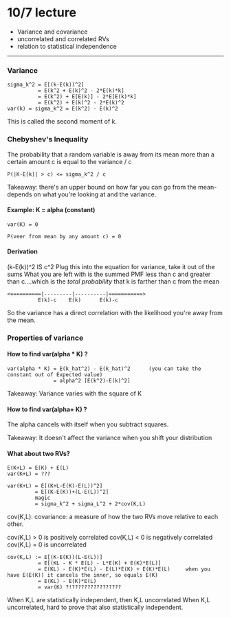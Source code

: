 # 10/7 lecture

* Variance and covariance
* uncorrelated and correlated RVs
* relation to statistical independence

___

### Variance
```
sigma_k^2 = E[(k-E(k))^2]
          = E(k^2 + E(k)^2 - 2*E(k)*k]
          = E(k^2) + E[E(k)] - 2*E[E(k)*k]
          = E(k^2) + E(k)^2 - 2*E(k)^2
var(k) = sigma_k^2 = E(k^2) - E(k)^2
```

This is called the second moment of k.

### Chebyshev's Inequality
The probability that a random variable is away from its mean more than a certain amount c is equal to the variance / c

```
P(|K-E[k]| > c) <= sigma_k^2 / c
```

Takeaway: there's an upper bound on how far you can go from the mean- depends on what you're looking at and the variance.

#### Example: K = alpha (constant)
```
var(K) = 0

P(veer from mean by any amount c) = 0
```

#### Derivation
(k-E(k))^2 IS c^2
Plug this into the equation for variance, take it out of the sums
What you are left with is the summed PMF less than c and greater than c....which is the *total probability* that k is farther than c from the mean

```
<==========|---------|----------|===========>
          E(k)-c    E(k)      E(k)-c
```

So the variance has a direct correlation with the likelihood you're away from the mean.

### Properties of variance

#### How to find var(alpha * K) ?

```
var(alpha * K) = E(k_hat^2) - E(k_hat)^2      (you can take the constant out of Expected value)
               = alpha^2 [E(k^2)-E(k)^2]
```

Takeaway: Variance varies with the square of K

#### How to find var(alpha+ K) ?
The alpha cancels with itself when you subtract squares.

Takeaway: It doesn't affect the variance when you shift your distribution

#### What about two RVs?
```
E(K+L) = E(K) + E(L)
var(K+L) = ???

var(K+L) = E[(K+L-E(K)-E(L))^2]
         = E[(K-E(K))+(L-E(L))^2]
         magic
         = sigma_k^2 + sigma_L^2 + 2*cov(K,L)
```

cov(K,L): covariance: a measure of how the two RVs move relative to each other.

cov(K,L) > 0 is positively correlated
cov(K,L) < 0 is negatively correlated
cov(K,L) = 0 is uncorrelated

```
cov(K,L) := E[(K-E(K))(L-E(L))]
          = E[(KL - K * E(L) - L*E(K) + E(K)*E(L)]
          = E(KL) - E(K)*E(L) - E(L)*E(K) + E(K)*E(L)     when you have E(E(K)) it cancels the inner, so equals E(K)
          = E(KL) - E(K)*E(L)
          = var(K) ?!????????????????
```

When K,L are statistically independent, then K,L uncorrelated
When K,L uncorrelated, hard to prove that also statistically independent.

